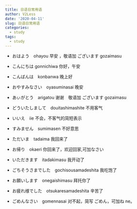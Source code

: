 ```yaml
---
title: 日语日常用语
author: V2Less
date: '2020-04-11'
slug: 日语日常用语
categories:
  - study
tags:
  - study
---
```


- おはよう　ohayou 早安 ，敬语加 ございます gozaimasu

- こんにちは  gonnichiwa 你好，午安　

- こんばんは　konbanwa 晚上好

- おやすみなさい　oyasuminasai 晚安

- あぃがとう　arigatou 谢谢　敬语加 ございます gozaimasu

- どういたしまして　douitashimashite 不用客气

- いいえ　iie 不会，不客气的简短表示

- すみません　sumimasen 不好意思

- ただいま　tadaima 我回来了

- お帰り　okaeri 你回来了，欢迎回家,可加なさい

- いただきます　itadakimasu 我开动了

- ごちそうさまでした　gochisousamadeshita 我吃饱了

- お願いします　onegaishimasu 拜托你了

- お疲れ様でした　otsukaresamadeshita 辛苦了

- ごめんなさい　gomennasai 对不起，简写 ごめん，可加ね ne。
